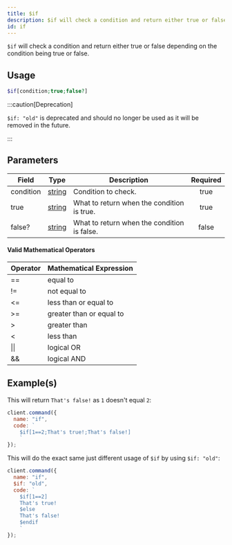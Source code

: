 ```yaml
---
title: $if
description: $if will check a condition and return either true or false depending on the condition being true or false.
id: if
---
```


`$if` will check a condition and return either true or false depending on the condition being true or false.

## Usage

```php
$if[condition;true;false?]
```

:::caution[Deprecation]

`$if: "old"` is deprecated and should no longer be used as it will be removed in the future.

:::

## Parameters

| Field     | Type                                                                                              | Description                                 | Required |
| --------- | ------------------------------------------------------------------------------------------------- | ------------------------------------------- | :------: |
| condition | [string](https://developer.mozilla.org/en-US/docs/Web/JavaScript/Reference/Global_Objects/String) | Condition to check.                         |   true   |
| true      | [string](https://developer.mozilla.org/en-US/docs/Web/JavaScript/Reference/Global_Objects/String) | What to return when the condition is true.  |   true   |
| false?    | [string](https://developer.mozilla.org/en-US/docs/Web/JavaScript/Reference/Global_Objects/String) | What to return when the condition is false. |  false   |

#### Valid Mathematical Operators

| Operator | Mathematical Expression  |
| -------- | ------------------------ |
| ==       | equal to                 |
| !=       | not equal to             |
| <=       | less than or equal to    |
| \>=      | greater than or equal to |
| \>       | greater than             |
| <        | less than                |
| \|\|     | logical OR               |
| &&       | logical AND              |

## Example(s)

This will return `That's false!` as `1` doesn't equal `2`:

```javascript
client.command({
  name: "if",
  code: `
    $if[1==2;That's true!;That's false!]
    `
});
```

This will do the exact same just different usage of `$if` by using `$if: "old"`:

```javascript
client.command({
  name: "if",
  $if: "old",
  code: `
    $if[1==2]
    That's true!
    $else
    That's false!
    $endif
    `
});
```
